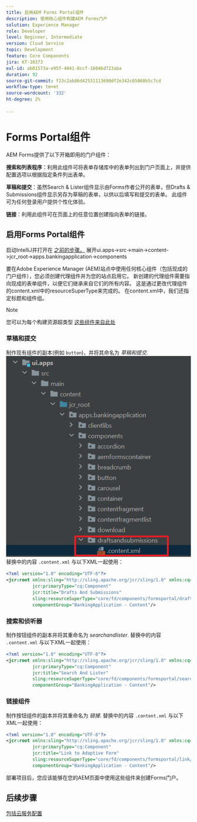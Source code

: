 ```yaml
---
title: 启用AEM Forms Portal组件
description: 使用核心组件构建AEM Forms门户
solution: Experience Manager
role: Developer
level: Beginner, Intermediate
version: Cloud Service
topic: Development
feature: Core Components
jira: KT-10373
exl-id: ab01573a-e95f-4041-8ccf-16046d723aba
duration: 92
source-git-commit: f23c2ab86d42531113690df2e342c65060b5c7cd
workflow-type: tm+mt
source-wordcount: '332'
ht-degree: 2%

---
```


# Forms Portal组件

AEM Forms提供了以下开箱即用的门户组件：

**搜索和列表程序**：利用此组件可将表单存储库中的表单列出到门户页面上，并提供配置选项以根据指定条件列出表单。

**草稿和提交**：虽然Search &amp; Lister组件显示由Forms作者公开的表单，但Drafts &amp; Submissions组件显示另存为草稿的表单，以供以后填写和提交的表单。 此组件可为任何登录用户提供个性化体验。

**链接**：利用此组件可在页面上的任意位置创建指向表单的链接。

## 启用Forms Portal组件

启动IntelliJ并打开在 [之前的步骤。](./getting-started.md) 展开ui.apps->src->main->content->jcr_root->apps.bankingapplication->components

要在Adobe Experience Manager (AEM)站点中使用任何核心组件（包括现成的门户组件），您必须创建代理组件并为您的站点启用它。
新创建的代理组件需要指向现成的表单组件，以便它们继承来自它们的所有内容。 这是通过更改代理组件的content.xml中的resourceSuperType来完成的。 在content.xml中，我们还指定标题和组件组。
>[!NOTE]
>
> 您可以为每个构建资源超类型 [这些组件来自此处](https://github.com/adobe/aem-core-forms-components/tree/master/ui.apps/src/main/content/jcr_root/apps/core/fd/components/formsportal)


### 草稿和提交

制作现有组件的副本(例如 `button`)，并将其命名为 _草稿和提交_.
![草稿和提交](assets/forms-portal-components2.png)
替换中的内容 `.content.xml` 与以下XML一起使用：

```xml
<?xml version="1.0" encoding="UTF-8"?>
<jcr:root xmlns:sling="http://sling.apache.org/jcr/sling/1.0" xmlns:cq="http://www.day.com/jcr/cq/1.0" xmlns:jcr="http://www.jcp.org/jcr/1.0"
          jcr:primaryType="cq:Component"
          jcr:title="Drafts And Submissions"
          sling:resourceSuperType="core/fd/components/formsportal/draftsandsubmissions/v1/draftsandsubmissions"
          componentGroup="BankingApplication - Content"/>
```

### 搜索和侦听器

制作按钮组件的副本并将其重命名为 _searchandlister_.
替换中的内容 `.content.xml` 与以下XML一起使用：


```xml
<?xml version="1.0" encoding="UTF-8"?>
<jcr:root xmlns:sling="http://sling.apache.org/jcr/sling/1.0" xmlns:cq="http://www.day.com/jcr/cq/1.0" xmlns:jcr="http://www.jcp.org/jcr/1.0"
          jcr:primaryType="cq:Component"
          jcr:title="Search And Lister"
          sling:resourceSuperType="core/fd/components/formsportal/searchlister/v1/searchlister"
          componentGroup="BankingApplication - Content"/>
```

### 链接组件

制作按钮组件的副本并将其重命名为 _链接_.
替换中的内容 `.content.xml` 与以下XML一起使用：


```xml
<?xml version="1.0" encoding="UTF-8"?>
<jcr:root xmlns:sling="http://sling.apache.org/jcr/sling/1.0" xmlns:cq="http://www.day.com/jcr/cq/1.0" xmlns:jcr="http://www.jcp.org/jcr/1.0"
          jcr:primaryType="cq:Component"
          jcr:title="Link to Adaptive Form"
          sling:resourceSuperType="core/fd/components/formsportal/link/v2/link"
          componentGroup="BankingApplication - Content"/>
```

部署项目后，您应该能够在您的AEM页面中使用这些组件来创建Forms门户。

## 后续步骤

[包括云服务配置](./azure-storage-fdm.md)
